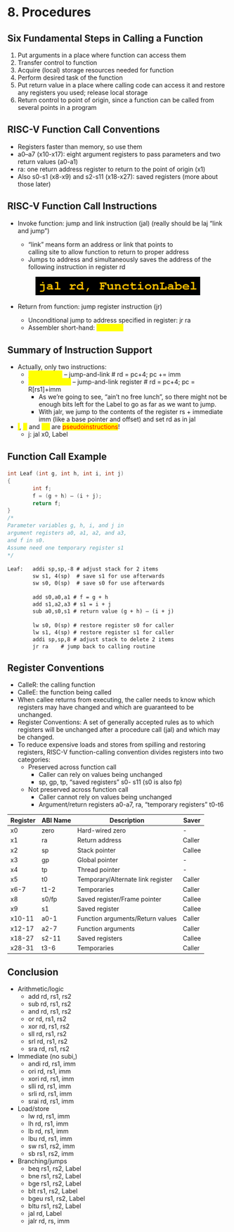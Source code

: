 # 8. Procedures

## Six Fundamental Steps in Calling a Function

1. Put arguments in a place where function can access them&#x20;
2. Transfer control to function&#x20;
3. Acquire (local) storage resources needed for function&#x20;
4. Perform desired task of the function&#x20;
5. Put return value in a place where calling code can access it and restore any registers you used; release local storage&#x20;
6. Return control to point of origin, since a function can be called from several points in a program

## RISC-V Function Call Conventions

* Registers faster than memory, so use them&#x20;
* a0–a7 (x10-x17): eight argument registers to pass parameters and two return values (a0-a1)&#x20;
* ra: one return address register to return to the point of origin (x1)&#x20;
* Also s0-s1 (x8-x9) and s2-s11 (x18-x27): saved registers (more about those later)

## RISC-V Function Call Instructions

*   Invoke function: jump and link instruction (jal) (really should be laj “link and jump”)

    * “link” means form an address or link that points to\
      calling site to allow function to return to proper address
    * Jumps to address and simultaneously saves the address of the following instruction in register rd

    <figure><img src=".gitbook/assets/image (7).png" alt="" width="375"><figcaption></figcaption></figure>
* Return from function: jump register instruction (jr)&#x20;
  * Unconditional jump to address specified in register: jr ra&#x20;
  * Assembler short-hand: <mark style="color:yellow;">**ret = jr ra**</mark>

## Summary of Instruction Support

* Actually, only two instructions:
  * <mark style="color:yellow;">**jal  rd, Label**</mark> – jump-and-link # rd = pc+4; pc += imm
  * <mark style="color:yellow;">**jalr rd, rs, imm**</mark> – jump-and-link register # rd = pc+4; pc = R\[rs1]+imm
    * As we’re going to see, “ain’t no free lunch”, so there might not be enough bits left for the Label to go as far as we want to jump.
    * With jalr, we jump to the contents of the register rs + immediate imm (like a base pointer and offset) and set rd as in jal
* <mark style="color:yellow;">**j**</mark>, <mark style="color:yellow;">**jr**</mark> and <mark style="color:yellow;">**ret**</mark> are <mark style="color:red;">pseudoinstructions</mark>!
  * j:   jal  x0, Label

## Function Call Example

```c
int Leaf (int g, int h, int i, int j)
{
		int f;
		f = (g + h) – (i + j);
		return f;
}
/*
Parameter variables g, h, i, and j in 
argument registers a0, a1, a2, and a3, 
and f in s0.
Assume need one temporary register s1
*/
```

```wasm
Leaf: 	addi sp,sp,-8 # adjust stack for 2 items
		sw s1, 4(sp)  # save s1 for use afterwards
      	sw s0, 0(sp)  # save s0 for use afterwards

      	add s0,a0,a1 # f = g + h
      	add s1,a2,a3 # s1 = i + j
      	sub a0,s0,s1 # return value (g + h) – (i + j)

      	lw s0, 0(sp) # restore register s0 for caller 
      	lw s1, 4(sp) # restore register s1 for caller
      	addi sp,sp,8 # adjust stack to delete 2 items
      	jr ra 	 # jump back to calling routine
```

## Register Conventions

* CalleR: the calling function&#x20;
* CalleE: the function being called&#x20;
* When callee returns from executing, the caller needs to know which registers may have changed and which are guaranteed to be unchanged.&#x20;
* Register Conventions: A set of generally accepted rules as to which registers will be unchanged after a procedure call (jal) and which may be changed.
* To reduce expensive loads and stores from spilling and restoring registers, RISC-V function-calling convention divides registers into two categories:
  * Preserved across function call
    * Caller can rely on values being unchanged
    * sp, gp, tp, “saved registers” s0- s11 (s0 is also fp)
  * Not preserved across function call
    * Caller cannot rely on values being unchanged
    * Argument/return registers a0-a7, ra, “temporary registers” t0-t6

| Register | ABI Name | Description                       | Saver  |
| -------- | -------- | --------------------------------- | ------ |
| x0       | zero     | Hard-wired zero                   | -      |
| x1       | ra       | Return address                    | Caller |
| x2       | sp       | Stack pointer                     | Callee |
| x3       | gp       | Global pointer                    | -      |
| x4       | tp       | Thread pointer                    | -      |
| x5       | t0       | Temporary/Alternate link register | Caller |
| x6-7     | t1-2     | Temporaries                       | Caller |
| x8       | s0/fp    | Saved register/Frame pointer      | Callee |
| x9       | s1       | Saved register                    | Callee |
| x10-11   | a0-1     | Function arguments/Return values  | Caller |
| x12-17   | a2-7     | Function arguments                | Caller |
| x18-27   | s2-11    | Saved registers                   | Callee |
| x28-31   | t3-6     | Temporaries                       | Caller |



## Conclusion

* Arithmetic/logic
  * add rd, rs1, rs2
  * sub rd, rs1, rs2
  * and rd, rs1, rs2
  * or  rd, rs1, rs2
  * xor rd, rs1, rs2
  * sll rd, rs1, rs2
  * srl rd, rs1, rs2
  * sra rd, rs1, rs2
* Immediate (no subi,)
  * andi rd, rs1, imm
  * ori  rd, rs1, imm
  * xori rd, rs1, imm
  * slli rd, rs1, imm
  * srli rd, rs1, imm
  * srai rd, rs1, imm
* Load/store
  * lw  rd,  rs1, imm
  * lh rd, rs1, imm
  * lb  rd,  rs1, imm
  * lbu rd,  rs1, imm
  * sw  rs1, rs2, imm
  * sb  rs1, rs2, imm
* Branching/jumps
  * beq  rs1, rs2, Label
  * bne  rs1, rs2, Label
  * bge  rs1, rs2, Label
  * blt  rs1, rs2, Label
  * bgeu rs1, rs2, Label
  * bltu rs1, rs2, Label
  * jal  rd, Label
  * jalr rd, rs, imm
